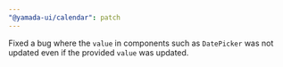 ```yaml
---
"@yamada-ui/calendar": patch
---
```


Fixed a bug where the `value` in components such as `DatePicker` was not updated even if the provided `value` was updated.
